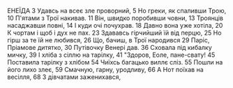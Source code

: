 ЕНЕЇДА
3  Удавсь на всеє зле проворний,
5  Но греки, як спаливши Трою,
10 П'ятами з Трої накивав.
11 Він, швидко поробивши човни,
13 Троянців насаджавши повні,
14 І куди очі почухрав.
18 Давно вона уже хотіла,
20 К чортам і щоб і дух не пах.
23 Здававсь гірчийший їй від перцю,
25 Но гірш за те їй не любився,
26 Що, бачиш, в Трої народився
29 Паріс, Пріамове дитятко,
30 Путівочку Венері дав.
36 Сховала під кибалку мичку,
39 І хліба з сіллю на тарілку,
41 "Здоров, Еоле, пане-свату!
45 Поставила тарілку з хлібом
54 Чиїхсь багацько виллє сліз.
55 Пошли на його лихо злеє,
59 Смачную, гарну, уродливу,
66 А Нот поїхав на весілля,
68 З дівчатами заженихався,
